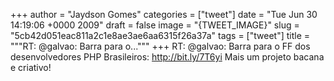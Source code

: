 
+++
author = "Jaydson Gomes"
categories = ["tweet"]
date = "Tue Jun 30 14:19:06 +0000 2009"
draft = false
image = "{TWEET_IMAGE}"
slug = "5cb42d051eac811a2c1e8ae3ae6aa6315f26a37a"
tags = ["tweet"]
title = """RT: @galvao: Barra para o..."""
+++
RT: @galvao: Barra para o FF dos desenvolvedores PHP Brasileiros: http://bit.ly/7T6yi Mais um projeto bacana e criativo!
